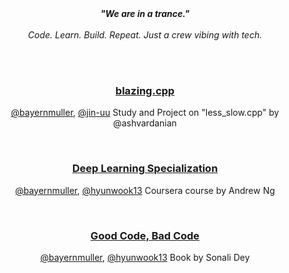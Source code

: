 <p align="center">
  <br/>
  <br/>
  <b><i>"We are in a trance."</i></b>
  <br/>
  <br/>
  <i>Code. Learn. Build. Repeat. Just a crew vibing with tech.</i>
  <br/>
  <br/>
</p>

<br/>

<span align="center">

### [blazing.cpp](https://theintrance.github.io/blazing.cpp)
[@bayernmuller](https://github.com/bayernmuller), [@jin-uu](https://github.com/jin-uu)
Study and Project on "less_slow.cpp" by @ashvardanian

</span>
<br/>

<span align="center">

### [Deep Learning Specialization](https://theintrance.github.io/deep-learning-specialization)
[@bayernmuller](https://github.com/bayernmuller), [@hyunwook13](https://github.com/hyunwook13)
Coursera course by Andrew Ng

</span>
<br/>

<span align="center">

### [Good Code, Bad Code](https://theintrance.github.io/good-code-bad-code)
[@bayernmuller](https://github.com/bayernmuller), [@hyunwook13](https://github.com/hyunwook13)
Book by Sonali Dey

</span>
